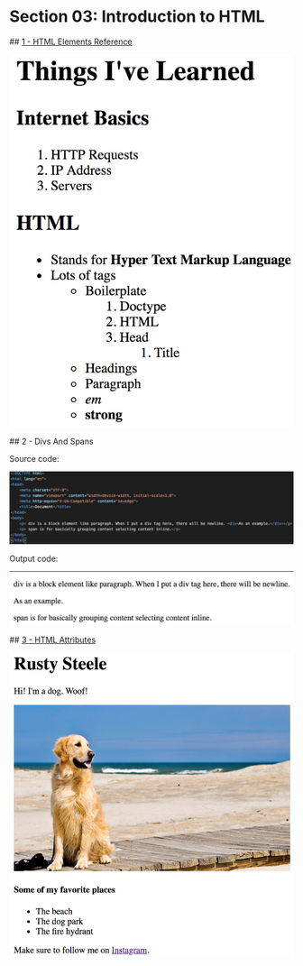 # Section 03: Introduction to HTML

## [1 - HTML Elements Reference](https://developer.mozilla.org/en-US/docs/Web/HTML/Element)

![](./Photos/1.png)

## 2 - Divs And Spans

Source code:

![](./Photos/2-code.png)

Output code:

![](./Photos/2-output.png)

## [3 - HTML Attributes](https://developer.mozilla.org/en-US/docs/Web/HTML/Attributes)

![](./Photos/3.png)